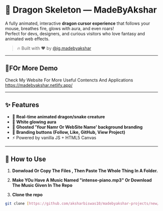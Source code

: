 # 🐉 Dragon Skeleton — MadeByAkshar

A fully animated, interactive **dragon cursor experience** that follows your mouse, breathes fire, glows with aura, and even roars!  
Perfect for devs, designers, and curious visitors who love fantasy and animated web effects.

> 🔥 Built with ❤️ by [@ig.madebyakshar](https://instagram.com/ig.madebyakshar)

---

## 🎥FOr More Demo 
Check My Website For More Useful Contencts And Applications   
https://madebyakshar.netlify.app/

---

## ✨ Features

- 🐉 **Real-time animated dragon/snake creature**
- 🌟 **White glowing aura**
- 👻 **Ghosted 'Your Namr Or WebSite Name' background branding**
- 🔗 **Branding buttons (Follow, Like, GitHub, View Project)**
- ⚡ Powered by vanilla JS + HTML5 Canvas

---

## 📁 How to Use
1. **Donwload Or Copy The Files , Then Paste The Whole Thing In A Folder.**
   
2. **Make YOu Have  A Music Named "intense-piano.mp3" Or Download The Music Given In The Repo**
   
3. **Clone the repo**  
```bash
git clone [https://github.com/aksharbiswas10/madebyakshar-projects/new/main/dragon-skeleton-html-java-css] 
